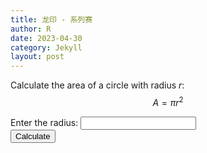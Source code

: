 ```yaml
---
title: 龙印 - 系列赛
author: R
date: 2023-04-30
category: Jekyll
layout: post
---
```


Calculate the area of a circle with radius $r$:
$$A = \pi r^2$$

<form>
  <label for="radius">Enter the radius:</label>
  <input type="number" id="radius" name="radius">
  <br>
  <button type="button" onclick="calculateArea()">Calculate</button>
</form>

<div id="result"></div>

<script>
function calculateArea() {
  var radius = document.getElementById("radius").value;
  var area = Math.PI * Math.pow(radius, 2);
  document.getElementById("result").textContent = "The area of the circle is " + area;
}
</script>



